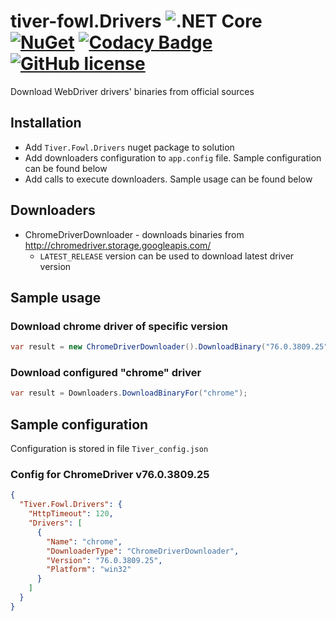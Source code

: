 # tiver-fowl.Drivers ![.NET Core](https://img.shields.io/badge/.NET%20Core-3.1-blue) [![NuGet](https://img.shields.io/nuget/v/Tiver.Fowl.Drivers.svg)](https://www.nuget.org/packages/Tiver.Fowl.Drivers/) [![Codacy Badge](https://img.shields.io/codacy/grade/2ecdd0d0d6af44e480bb899af695e442/master.svg)](https://www.codacy.com/app/mr.hant/tiver-fowl.Drivers?utm_source=github.com&amp;utm_medium=referral&amp;utm_content=MrHant/tiver-fowl.Drivers&amp;utm_campaign=Badge_Grade) [![GitHub license](https://img.shields.io/badge/license-MIT-blue.svg)](https://raw.githubusercontent.com/MrHant/tiver-fowl/master/LICENSE)


Download WebDriver drivers' binaries from official sources
## Installation
* Add ```Tiver.Fowl.Drivers``` nuget package to solution
* Add downloaders configuration to ```app.config``` file. Sample configuration can be found below
* Add calls to execute downloaders. Sample usage can be found below

## Downloaders
* ChromeDriverDownloader - downloads binaries from http://chromedriver.storage.googleapis.com/
  * ```LATEST_RELEASE``` version can be used to download latest driver version

## Sample usage
### Download chrome driver of specific version

```c#
var result = new ChromeDriverDownloader().DownloadBinary("76.0.3809.25", "win32");
```

### Download configured "chrome" driver

```c#
var result = Downloaders.DownloadBinaryFor("chrome");
```



## Sample configuration

Configuration is stored in file `Tiver_config.json`

### Config for ChromeDriver v76.0.3809.25

```json
{
  "Tiver.Fowl.Drivers": {
    "HttpTimeout": 120,
    "Drivers": [
      {
        "Name": "chrome",
        "DownloaderType": "ChromeDriverDownloader",
        "Version": "76.0.3809.25",
        "Platform": "win32"
      }
    ]
  }
}
```
